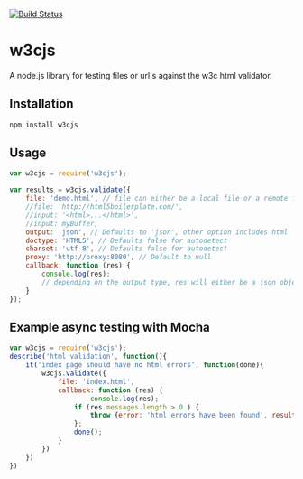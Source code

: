
[![Build Status](https://secure.travis-ci.org/thomasdavis/w3cjs.png?branch=master)](http://travis-ci.org/thomasdavis/w3cjs)

# w3cjs

A node.js library for testing files or url's against the w3c html validator.

## Installation

```js
npm install w3cjs
```

## Usage

```js
var w3cjs = require('w3cjs');

var results = w3cjs.validate({
	file: 'demo.html', // file can either be a local file or a remote file
	//file: 'http://html5boilerplate.com/',
	//input: '<html>...</html>',
	//input: myBuffer,
	output: 'json', // Defaults to 'json', other option includes html
	doctype: 'HTML5', // Defaults false for autodetect
	charset: 'utf-8', // Defaults false for autodetect
	proxy: 'http://proxy:8080', // Default to null
	callback: function (res) {
		console.log(res);
		// depending on the output type, res will either be a json object or a html string
	}
});
```

## Example async testing with Mocha 

```js
var w3cjs = require('w3cjs');
describe('html validation', function(){
	it('index page should have no html errors', function(done){
		w3cjs.validate({
			file: 'index.html',
			callback: function (res) {
					console.log(res);
				if (res.messages.length > 0 ) {
					throw {error: 'html errors have been found', results: res};
				};
				done();
			}
		})
	})
})

```



<img alt="Clicky" width="1" height="1" src="//in.getclicky.com/66606907ns.gif" />
